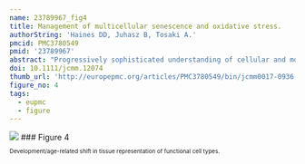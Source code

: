 ```yaml
---
name: 23789967_fig4
title: Management of multicellular senescence and oxidative stress.
authorString: 'Haines DD, Juhasz B, Tosaki A.'
pmcid: PMC3780549
pmid: '23789967'
abstract: "Progressively sophisticated understanding of cellular and molecular processes that contribute to age-related physical deterioration is being gained from ongoing research into cancer, chronic inflammatory syndromes and other serious disorders that increase with age. Particularly valuable insight has resulted from characterization of how senescent cells affect the tissues in which they form in ways that decrease an organism's overall viability. Increasingly, the underlying pathophysiology of ageing is recognized as a consequence of oxidative damage. This leads to hyperactivity of cell growth pathways, prominently including mTOR (mammalian target of rapamycin), that contribute to a build-up in cells of toxic aggregates such as progerin (a mutant nuclear cytoskeletal protein), lipofuscin and other cellular debris, triggering formation of senescent cellular phenotypes, which interact destructively with surrounding tissue. Indeed, senescent cell ablation dramatically inhibits physical deterioration in progeroid (age-accelerated) mice. This review explores ways in which oxidative stress creates ageing-associated cellular damage and triggers induction of the cell death/survival programs' apoptosis, necrosis, autophagy and 'necroapoptophagy'. The concept of 'necroapoptophagy' is presented here as a strategy for varying tissue oxidative stress intensity in ways that induce differential activation of death versus survival programs, resulting in enhanced and sustained representation of healthy functional cells. These strategies are discussed in the context of specialized mesenchymal stromal cells with the potential to synergize with telocytes in stabilizing engrafted progenitor cells, thereby extending periods of healthy life. Information and concepts are summarized in a hypothetical approach to suppressing whole-organism senescence, with methods drawn from emerging understandings of ageing, gained from Cnidarians (jellyfish, corals and anemones) that undergo a unique form of cellular regeneration, potentially conferring open-ended lifespans."
doi: 10.1111/jcmm.12074
thumb_url: 'http://europepmc.org/articles/PMC3780549/bin/jcmm0017-0936-f4.gif'
figure_no: 4
tags:
  - eupmc
  - figure
---
```

<img src='http://europepmc.org/articles/PMC3780549/bin/jcmm0017-0936-f4.jpg' style='max-height: 300px'>
### Figure 4
<p style='font-size: 10px;'>Development/age-related shift in tissue representation of functional cell types.</p>